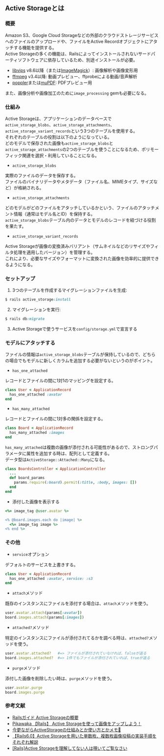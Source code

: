 ## Active Storageとは
### 概要
Amazon S3、Google Cloud Storageなどの外部のクラウドストレージサービスへのファイルのアップロードや、ファイルをActive Recordオブジェクトにアタッチする機能を提供する。<br/>
Active Storageの多くの機能は、Railsによってインストールされないサードパーティソフトウェアに依存しているため、別途インストールが必要。

- [libvips](https://github.com/libvips/libvips) v8.6以降（または[ImageMagick](https://imagemagick.org/index.php)）: 画像解析や画像変形用
- [ffmpeg](http://ffmpeg.org/) v3.4以降: 動画プレビュー、ffprobeによる動画/音声解析
- [poppler](https://poppler.freedesktop.org/)または[muPDF](https://mupdf.com/): PDFプレビュー用

また、画像分析や画像加工のために`image_processing` gemも必要になる。

### 仕組み
Active Storageは、アプリケーションのデータベースで`active_storage_blobs`、`active_storage_attachments`、`active_storage_variant_records`という3つのテーブルを使用する。<br/>
それぞれのテーブルの役割は以下のようになっている。<br/>
どのモデルで保存された画像も`active_storage_blobs`と`active_storage_attachments`の2つのテーブルを使うことになるため、ポリモーフィック関連を選択・利用していることになる。
- `active_storage_blobs`

実際のファイルのデータを保存する。<br/>
ファイルのバイナリデータやメタデータ（ファイル名、MIMEタイプ、サイズなど）が格納される。

- `active_storage_attachments`

どのモデルがどのファイルをアタッチしているかという、ファイルのアタッチメント情報（通常はモデル名とID）を保持する。<br/>
`active_storage_blobs`テーブル内のデータとモデルのレコードを紐づける役割を果たす。

- `active_storage_variant_records`

Active Storageが画像の変換済みバリアント（サムネイルなどのリサイズやフィルタ処理を適用したバージョン）を管理する。<br/>
これにより、必要なサイズやフォーマットに変換された画像を効率的に提供できるようになる。<br/>

### セットアップ
1. 3つのテーブルを作成するマイグレーションファイルを生成:
```ruby
$ rails active_storage:install
```
2. マイグレーションを実行:
```ruby
$ rails db:migrate
```
3. Active Storageで使うサービスを`config/storage.yml`で宣言する

### モデルにアタッチする
ファイルの情報は`active_storage_blobs`テーブルが保持しているので、どちらの場合でもモデルに新しくカラムを追加する必要がないというのがポイント。
- `has_one_attached`
  
レコードとファイルの間に1対1のマッピングを設定する。
```ruby
class User < ApplicationRecord
  has_one_attached :avatar
end
```

- `has_many_attached`

レコードとファイルの間に1対多の関係を設定する。
```ruby
class Board < ApplicationRecord
  has_many_attached :images
end
```
`has_many_attached`は複数の画像が添付される可能性があるので、ストロングパラメータに属性を追加する時は、配列として定義する。<br/>
データ型は`ActiveStorage::Attached::Many`になる。
```ruby
class BoardsController < ApplicationController
  ...
  def board_params
    params.require(:board).permit(:title, :body, images: [])
  end
end
```
- 添付した画像を表示する
```ruby
<%= image_tag @user.avatar %>

<% @board.images.each do |image| %>
  <%= image_tag image %>
<% end %>
```

### その他
- `service`オプション

デフォルトのサービスを上書きする。
```ruby
class User < ApplicationRecord
  has_one_attached :avatar, service: :s3
end
```

- `attach`メソッド

既存のインスタンスにファイルを添付する場合は、`attach`メソッドを使う。
```ruby
user.avatar.attach(params[:avatar])
board.images.attach(params[:images])
```

- `attached?`メソッド
  
特定のインスタンスにファイルが添付されてるかを調べる時は、`attached?`メソッドを使う。
```ruby
user.avatar.attached?   #=> ファイルが添付されていなければ、falseが返る
board.images.attached?  #=> 1件でもファイルが添付されていれば、trueが返る
```

- `purge`メソッド

添付した画像を削除したい時は、`purge`メソッドを使う。
```ruby
user.avatar.purge
board.images.purge
```

### 参考文献
- [Railsガイド Active Storageの概要](https://railsguides.jp/active_storage_overview.html)
- [Pikawaka 【Rails】 Active Storageを使って画像をアップしよう！](https://pikawaka.com/rails/active_storage)
- [今更ながらActiveStorageの仕組みとか使い方とかメモ📝
](https://madogiwa0124.hatenablog.com/entry/2021/11/20/175116#:~:text=ActiveStorage%E3%81%A8%E3%81%AF&text=Rails%205.2%E3%81%A7%E5%B0%8E%E5%85%A5%E3%81%95%E3%82%8C,%E3%81%BB%E3%81%86%E3%81%8C%E8%89%AF%E3%81%84%E3%81%8D%E3%81%8C%E3%81%97%E3%81%9F%E3%80%82)
- [【Rails6.0】Active Storageを用いた単数枚、複数枚画像投稿の実装手順をそれぞれ解説](https://techtechmedia.com/active-storage-rails6/)
- [[Rails]Active Storageを理解してない人は覗いてご覧なさい](https://qiita.com/ren0826jam/items/58bdbaff17581280ee5a)
